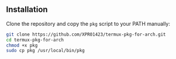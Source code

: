 ## Installation

Clone the repository and copy the `pkg` script to your PATH manually:

```bash
git clone https://github.com/XPR01423/termux-pkg-for-arch.git
cd termux-pkg-for-arch
chmod +x pkg
sudo cp pkg /usr/local/bin/pkg
